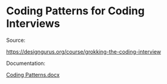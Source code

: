 # Coding Patterns for Coding Interviews

Source: 

https://designgurus.org/course/grokking-the-coding-interview

Documentation:

[Coding Patterns.docx](https://github.com/barrida/Grokking-Coding-Patterns/files/11850200/Coding.Patterns.docx)
